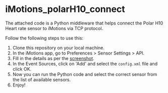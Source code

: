 # iMotions_polarH10_connect

The attached code is a Python middleware that helps connect the Polar H10 Heart rate sensor to iMotions via TCP protocol.

Follow the following steps to use this:

1. Clone this repository on your local machine.
2. In the iMotions app, go to Preferences > Sensor Settings > API.
3. Fill in the details as per the [screenshot](https://github.com/danish123117/iMotions_polarH10_connect/blob/main/iMotions%20API%20sanpshot.png).
4. In the Event Sources, click on 'Add' and select the `config.xml` file and click OK.
5. Now you can run the Python code and select the correct sensor from the list of available sensors.
6. Enjoy!


